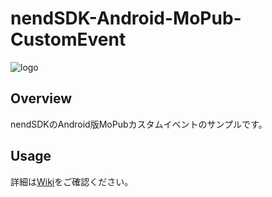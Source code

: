 # nendSDK-Android-MoPub-CustomEvent

![logo](https://user-images.githubusercontent.com/9563381/31269103-17daebce-aaba-11e7-9899-742435c4ef20.png)

## Overview
nendSDKのAndroid版MoPubカスタムイベントのサンプルです。  

## Usage
詳細は[Wiki](https://github.com/fan-ADN/nendSDK-Android-MoPub-CustomEvent/wiki)をご確認ください。
